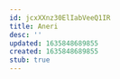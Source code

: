 ```yaml
---
id: jcxXXnz30ElIabVeeQ1IR
title: Aneri
desc: ''
updated: 1635848689855
created: 1635848689855
stub: true
---
```


